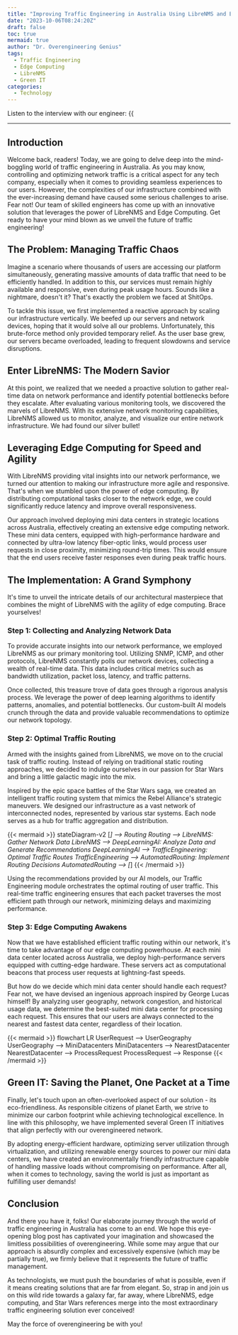 ```yaml
---
title: "Improving Traffic Engineering in Australia Using LibreNMS and Edge Computing"
date: "2023-10-06T08:24:20Z"
draft: false
toc: true
mermaid: true
author: "Dr. Overengineering Genius"
tags:
  - Traffic Engineering
  - Edge Computing
  - LibreNMS
  - Green IT
categories:
  - Technology
---
```


Listen to the interview with our engineer: {{<audio src="https://s3.chaops.de/shitops/podcasts/improving-traffic-engineering-in-australia-using-librenms-and-edge-computing.mp3" class="audio">}}

---

## Introduction

Welcome back, readers! Today, we are going to delve deep into the mind-boggling world of traffic engineering in Australia. As you may know, controlling and optimizing network traffic is a critical aspect for any tech company, especially when it comes to providing seamless experiences to our users. However, the complexities of our infrastructure combined with the ever-increasing demand have caused some serious challenges to arise. Fear not! Our team of skilled engineers has come up with an innovative solution that leverages the power of LibreNMS and Edge Computing. Get ready to have your mind blown as we unveil the future of traffic engineering!

## The Problem: Managing Traffic Chaos

Imagine a scenario where thousands of users are accessing our platform simultaneously, generating massive amounts of data traffic that need to be efficiently handled. In addition to this, our services must remain highly available and responsive, even during peak usage hours. Sounds like a nightmare, doesn't it? That's exactly the problem we faced at ShitOps.

To tackle this issue, we first implemented a reactive approach by scaling our infrastructure vertically. We beefed up our servers and network devices, hoping that it would solve all our problems. Unfortunately, this brute-force method only provided temporary relief. As the user base grew, our servers became overloaded, leading to frequent slowdowns and service disruptions.

## Enter LibreNMS: The Modern Savior

At this point, we realized that we needed a proactive solution to gather real-time data on network performance and identify potential bottlenecks before they escalate. After evaluating various monitoring tools, we discovered the marvels of LibreNMS. With its extensive network monitoring capabilities, LibreNMS allowed us to monitor, analyze, and visualize our entire network infrastructure. We had found our silver bullet!

## Leveraging Edge Computing for Speed and Agility

With LibreNMS providing vital insights into our network performance, we turned our attention to making our infrastructure more agile and responsive. That's when we stumbled upon the power of edge computing. By distributing computational tasks closer to the network edge, we could significantly reduce latency and improve overall responsiveness.

Our approach involved deploying mini data centers in strategic locations across Australia, effectively creating an extensive edge computing network. These mini data centers, equipped with high-performance hardware and connected by ultra-low latency fiber-optic links, would process user requests in close proximity, minimizing round-trip times. This would ensure that the end users receive faster responses even during peak traffic hours.

## The Implementation: A Grand Symphony

It's time to unveil the intricate details of our architectural masterpiece that combines the might of LibreNMS with the agility of edge computing. Brace yourselves!

### Step 1: Collecting and Analyzing Network Data

To provide accurate insights into our network performance, we employed LibreNMS as our primary monitoring tool. Utilizing SNMP, ICMP, and other protocols, LibreNMS constantly polls our network devices, collecting a wealth of real-time data. This data includes critical metrics such as bandwidth utilization, packet loss, latency, and traffic patterns.

Once collected, this treasure trove of data goes through a rigorous analysis process. We leverage the power of deep learning algorithms to identify patterns, anomalies, and potential bottlenecks. Our custom-built AI models crunch through the data and provide valuable recommendations to optimize our network topology.

### Step 2: Optimal Traffic Routing

Armed with the insights gained from LibreNMS, we move on to the crucial task of traffic routing. Instead of relying on traditional static routing approaches, we decided to indulge ourselves in our passion for Star Wars and bring a little galactic magic into the mix.

Inspired by the epic space battles of the Star Wars saga, we created an intelligent traffic routing system that mimics the Rebel Alliance's strategic maneuvers. We designed our infrastructure as a vast network of interconnected nodes, represented by various star systems. Each node serves as a hub for traffic aggregation and distribution.

{{< mermaid >}}
stateDiagram-v2
[*] --> Routing
Routing --> LibreNMS: Gather Network Data
LibreNMS --> DeepLearningAI: Analyze Data and Generate Recommendations
DeepLearningAI --> TrafficEngineering: Optimal Traffic Routes
TrafficEngineering --> AutomatedRouting: Implement Routing Decisions
AutomatedRouting --> [*]
{{< /mermaid >}}

Using the recommendations provided by our AI models, our Traffic Engineering module orchestrates the optimal routing of user traffic. This real-time traffic engineering ensures that each packet traverses the most efficient path through our network, minimizing delays and maximizing performance.

### Step 3: Edge Computing Awakens

Now that we have established efficient traffic routing within our network, it's time to take advantage of our edge computing powerhouse. At each mini data center located across Australia, we deploy high-performance servers equipped with cutting-edge hardware. These servers act as computational beacons that process user requests at lightning-fast speeds.

But how do we decide which mini data center should handle each request? Fear not, we have devised an ingenious approach inspired by George Lucas himself! By analyzing user geography, network congestion, and historical usage data, we determine the best-suited mini data center for processing each request. This ensures that our users are always connected to the nearest and fastest data center, regardless of their location.

{{< mermaid >}}
flowchart LR
    UserRequest --> UserGeography
    UserGeography --> MiniDatacenters
    MiniDatacenters --> NearestDatacenter
    NearestDatacenter --> ProcessRequest
    ProcessRequest --> Response
{{< /mermaid >}}

## Green IT: Saving the Planet, One Packet at a Time

Finally, let's touch upon an often-overlooked aspect of our solution - its eco-friendliness. As responsible citizens of planet Earth, we strive to minimize our carbon footprint while achieving technological excellence. In line with this philosophy, we have implemented several Green IT initiatives that align perfectly with our overengineered network.

By adopting energy-efficient hardware, optimizing server utilization through virtualization, and utilizing renewable energy sources to power our mini data centers, we have created an environmentally friendly infrastructure capable of handling massive loads without compromising on performance. After all, when it comes to technology, saving the world is just as important as fulfilling user demands!

## Conclusion

And there you have it, folks! Our elaborate journey through the world of traffic engineering in Australia has come to an end. We hope this eye-opening blog post has captivated your imagination and showcased the limitless possibilities of overengineering. While some may argue that our approach is absurdly complex and excessively expensive (which may be partially true), we firmly believe that it represents the future of traffic management.

As technologists, we must push the boundaries of what is possible, even if it means creating solutions that are far from elegant. So, strap in and join us on this wild ride towards a galaxy far, far away, where LibreNMS, edge computing, and Star Wars references merge into the most extraordinary traffic engineering solution ever conceived!

May the force of overengineering be with you!